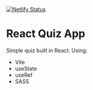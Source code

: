 [![Netlify Status](https://api.netlify.com/api/v1/badges/aafa71d3-5688-4ffe-8cb6-928fa4f1bde0/deploy-status)](https://app.netlify.com/sites/funny-react-quiz/deploys)
# React Quiz App

Simple quiz built in React. Using:

- Vite
- useState
- useRef
- SASS
